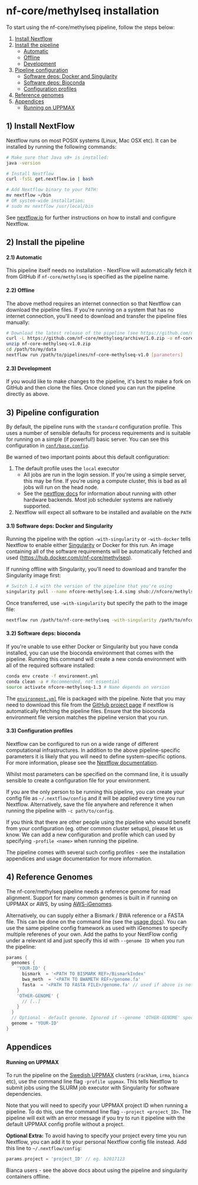 # nf-core/methylseq installation

To start using the nf-core/methylseq pipeline, follow the steps below:

1. [Install Nextflow](#1-install-nextflow)
2. [Install the pipeline](#2-install-the-pipeline)
    * [Automatic](#21-automatic)
    * [Offline](#22-offline)
    * [Development](#23-development)
3. [Pipeline configuration](#3-pipeline-configuration)
    * [Software deps: Docker and Singularity](#31-software-deps-docker-and-singularity)
    * [Software deps: Bioconda](#32-software-deps-bioconda)
    * [Configuration profiles](#33-configuration-profiles)
4. [Reference genomes](#4-reference-genomes)
5. [Appendices](#appendices)
    * [Running on UPPMAX](#running-on-uppmax)

## 1) Install NextFlow
Nextflow runs on most POSIX systems (Linux, Mac OSX etc). It can be installed by running the following commands:

```bash
# Make sure that Java v8+ is installed:
java -version

# Install Nextflow
curl -fsSL get.nextflow.io | bash

# Add Nextflow binary to your PATH:
mv nextflow ~/bin
# OR system-wide installation:
# sudo mv nextflow /usr/local/bin
```

See [nextflow.io](https://www.nextflow.io/) for further instructions on how to install and configure Nextflow.

## 2) Install the pipeline

#### 2.1) Automatic
This pipeline itself needs no installation - NextFlow will automatically fetch it from GitHub if `nf-core/methylseq` is specified as the pipeline name.

#### 2.2) Offline
The above method requires an internet connection so that Nextflow can download the pipeline files. If you're running on a system that has no internet connection, you'll need to download and transfer the pipeline files manually:

```bash
# Download the latest release of the pipeline (see https://github.com/nf-core/methylseq/releases)
curl -L https://github.com/nf-core/methylseq/archive/1.0.zip -o nf-core-methylseq-v1.0.zip
unzip nf-core-methylseq-v1.0.zip
cd /path/to/my/data
nextflow run /path/to/pipelines/nf-core-methylseq-v1.0 [parameters]
```

#### 2.3) Development

If you would like to make changes to the pipeline, it's best to make a fork on GitHub and then clone the files. Once cloned you can run the pipeline directly as above.


## 3) Pipeline configuration
By default, the pipeline runs with the `standard` configuration profile. This uses a number of sensible defaults for process requirements and is suitable for running on a simple (if powerful!) basic server. You can see this configuration in [`conf/base.config`](../conf/base.config).

Be warned of two important points about this default configuration:

1. The default profile uses the `local` executor
    * All jobs are run in the login session. If you're using a simple server, this may be fine. If you're using a compute cluster, this is bad as all jobs will run on the head node.
    * See the [nextflow docs](https://www.nextflow.io/docs/latest/executor.html) for information about running with other hardware backends. Most job scheduler systems are natively supported.
2. Nextflow will expect all software to be installed and available on the `PATH`

#### 3.1) Software deps: Docker and Singularity
Running the pipeline with the option `-with-singularity` or `-with-docker` tells Nextflow to enable either [Singularity](http://singularity.lbl.gov/) or Docker for this run. An image containing all of the software requirements will be automatically fetched and used (https://hub.docker.com/r/nf-core/methylseq).

If running offline with Singularity, you'll need to download and transfer the Singularity image first:

```bash
# Switch 1.4 with the version of the pipeline that you're using
singularity pull --name nfcore-methylseq-1.4.simg shub://nfcore/methylseq:1.4
```

Once transferred, use `-with-singularity` but specify the path to the image file:

```bash
nextflow run /path/to/nf-core-methylseq -with-singularity /path/to/nfcore-methylseq-1.4.simg
```

#### 3.2) Software deps: bioconda

If you're unable to use either Docker or Singularity but you have conda installed, you can use the bioconda environment that comes with the pipeline. Running this command will create a new conda environment with all of the required software installed:

```bash
conda env create -f environment.yml
conda clean -a # Recommended, not essential
source activate nfcore-methylseq-1.3 # Name depends on version
```

The [`environment.yml`](../environment.yml) file is packaged with the pipeline. Note that you may need to download this file from the [GitHub project page](https://github.com/nf-core/methylseq) if nextflow is automatically fetching the pipeline files. Ensure that the bioconda environment file version matches the pipeline version that you run.


#### 3.3) Configuration profiles

Nextflow can be configured to run on a wide range of different computational infrastructures. In addition to the above pipeline-specific parameters it is likely that you will need to define system-specific options. For more information, please see the [Nextflow documentation](https://www.nextflow.io/docs/latest/).

Whilst most parameters can be specified on the command line, it is usually sensible to create a configuration file for your environment.

If you are the only person to be running this pipeline, you can create your config file as `~/.nextflow/config` and it will be applied every time you run Nextflow. Alternatively, save the file anywhere and reference it when running the pipeline with `-c path/to/config`.

If you think that there are other people using the pipeline who would benefit from your configuration (eg. other common cluster setups), please let us know. We can add a new configuration and profile which can used by specifying `-profile <name>` when running the pipeline.

The pipeline comes with several such config profiles - see the installation appendices and usage documentation for more information.

## 4) Reference Genomes
The nf-core/methylseq pipeline needs a reference genome for read alignment. Support for many common genomes is built in if running on UPPMAX or AWS, by using [AWS-iGenomes](https://ewels.github.io/AWS-iGenomes/).

Alternatively, ou can supply either a Bismark / BWA reference or a FASTA file. This can be done on the command line (see the [usage docs](usage.md#supplying-reference-indices)).
You can use the same pipeline config framework as used with iGenomes to specify multiple referenes of your own. Add the paths to your NextFlow config under a relevant id and just specify this id with `--genome ID` when you run the pipeline:

```groovy
params {
  genomes {
    'YOUR-ID' {
      bismark  = '<PATH TO BISMARK REF>/BismarkIndex'
      bwa_meth  = '<PATH TO BWAMETH REF>/genome.fa'
      fasta  = '<PATH TO FASTA FILE>/genome.fa' // used if above is not specified
    }
    'OTHER-GENOME' {
      // [..]
    }
  }
  // Optional - default genome. Ignored if --genome 'OTHER-GENOME' specified on command line
  genome = 'YOUR-ID'
}
```


## Appendices

#### Running on UPPMAX
To run the pipeline on the [Swedish UPPMAX](https://www.uppmax.uu.se/) clusters (`rackham`, `irma`, `bianca` etc), use the command line flag `-profile uppmax`. This tells Nextflow to submit jobs using the SLURM job executor with Singularity for software dependencies.

Note that you will need to specify your UPPMAX project ID when running a pipeline. To do this, use the command line flag `--project <project_ID>`. The pipeline will exit with an error message if you try to run it pipeline with the default UPPMAX config profile without a project.

**Optional Extra:** To avoid having to specify your project every time you run Nextflow, you can add it to your personal Nextflow config file instead. Add this line to `~/.nextflow/config`:

```groovy
params.project = 'project_ID' // eg. b2017123
```

Bianca users - see the above docs about using the pipeline and singularity containers offline.
